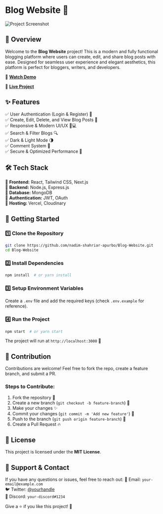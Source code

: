 
# Blog Website 🚀

![Project Screenshot](https://cloud-kih3z1hy7-hack-club-bot.vercel.app/0screenshot_2025-02-01_at_12.05.36___am.png)

## 🌟 Overview

Welcome to the **Blog Website** project! This is a modern and fully functional blogging platform where users can create, edit, and share blog posts with ease. Designed for seamless user experience and elegant aesthetics, this platform is perfect for bloggers, writers, and developers.

🎥 **[Watch Demo](https://youtu.be/AEpVROB3N0s)**

🔗 **[Live Project](https://github.com/nadim-shahriar-apurbo/Blog-Website)**

## ✨ Features

✅ User Authentication (Login & Register) 🔐  
✅ Create, Edit, Delete, and View Blog Posts 📝  
✅ Responsive & Modern UI/UX 📱💻  
✅ Search & Filter Blogs 🔍  
✅ Dark & Light Mode 🌗  
✅ Comment System 💬  
✅ Secure & Optimized Performance 🚀

## 🛠️ Tech Stack

🔹 **Frontend:** React, Tailwind CSS, Next.js  
🔹 **Backend:** Node.js, Express.js  
🔹 **Database:** MongoDB  
🔹 **Authentication:** JWT, OAuth  
🔹 **Hosting:** Vercel, Cloudinary

## 🚀 Getting Started

### 1️⃣ Clone the Repository

```bash
git clone https://github.com/nadim-shahriar-apurbo/Blog-Website.git
cd Blog-Website

```

### 2️⃣ Install Dependencies

```bash
npm install  # or yarn install

```

### 3️⃣ Setup Environment Variables

Create a `.env` file and add the required keys (check `.env.example` for reference).

### 4️⃣ Run the Project

```bash
npm start  # or yarn start

```

The project will run at `http://localhost:3000` 🚀

## 🤝 Contribution

Contributions are welcome! Feel free to fork the repo, create a feature branch, and submit a PR.

### Steps to Contribute:

1.  Fork the repository 🍴
2.  Create a new branch (`git checkout -b feature-branch`) 🌱
3.  Make your changes ✨
4.  Commit your changes (`git commit -m 'Add new feature'`) 📝
5.  Push to the branch (`git push origin feature-branch`) 🚀
6.  Create a Pull Request 🔥

## 📜 License

This project is licensed under the **MIT License**.

## 🙌 Support & Contact

If you have any questions or issues, feel free to reach out: 📧 Email: `your-email@example.com`  
🐦 Twitter: [@yourhandle](https://twitter.com/yourhandle)  
💬 Discord: `your-discord#1234`

Give a ⭐ if you like this project! 🚀
